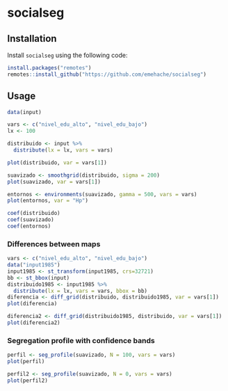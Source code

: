 
<!-- README.md is generated from README.Rmd. Please edit that file -->

# socialseg

## Installation

Install `socialseg` using the following code:

``` r
install.packages("remotes")
remotes::install_github("https://github.com/emehache/socialseg")
```

## Usage

``` r
data(input)

vars <- c("nivel_edu_alto", "nivel_edu_bajo")
lx <- 100

distribuido <- input %>% 
  distribute(lx = lx, vars = vars) 

plot(distribuido, var = vars[1])

suavizado <- smoothgrid(distribuido, sigma = 200)
plot(suavizado, var = vars[1])

entornos <- environments(suavizado, gamma = 500, vars = vars)
plot(entornos, var = "Hp")

coef(distribuido)
coef(suavizado)
coef(entornos)
```

### Differences between maps

``` r
vars <- c("nivel_edu_alto", "nivel_edu_bajo")
data("input1985")
input1985 <- st_transform(input1985, crs=32721)
bb <- st_bbox(input)
distribuido1985 <- input1985 %>% 
  distribute(lx = lx, vars = vars, bbox = bb)
diferencia <- diff_grid(distribuido, distribuido1985, var = vars[1])
plot(diferencia)

diferencia2 <- diff_grid(distribuido1985, distribuido, var = vars[1])
plot(diferencia2)
```

### Segregation profile with confidence bands

``` r
perfil <- seg_profile(suavizado, N = 100, vars = vars)
plot(perfil)

perfil2 <- seg_profile(suavizado, N = 0, vars = vars)
plot(perfil2)
```
